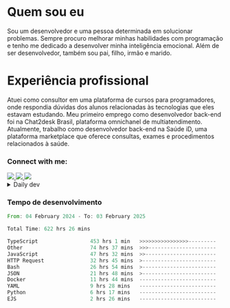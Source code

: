 # Quem sou eu
Sou um desenvolvedor e uma pessoa determinada em solucionar problemas. Sempre procuro melhorar minhas habilidades com programação e tenho me dedicado a desenvolver minha inteligência emocional. Além de ser desenvolvedor, também sou pai, filho, irmão e marido.

# Experiência profissional
Atuei como consultor em uma plataforma de cursos para programadores, onde respondia dúvidas dos alunos relacionadas às tecnologias que eles estavam estudando.
Meu primeiro emprego como desenvolvedor back-end foi na Chat2desk Brasil, plataforma omnichanel de multiatendimento.
Atualmente, trabalho como desenvolvedor back-end na Saúde iD, uma plataforma marketplace que oferece consultas, exames e procedimentos relacionados à saúde.

### Connect with me:
<a href="https://www.linkedin.com/in/theusmoreira" target="_blank" >
<img src="https://img.shields.io/badge/linkedin-%230077B5.svg?&style=for-the-badge&logo=linkedin&logoColor=white ">
</a>
<a href="https://www.instagram.com/matheus.s.moreira/" target="_blank">
<img src="https://img.shields.io/badge/instagram-%23E4405F.svg?&style=for-the-badge&logo=instagram&logoColor=white">
</a>
<a href="mailto:matheussm301@gmail.com"  target="_blank">
<img src="https://img.shields.io/badge/gmail-%23E4405F.svg?&style=for-the-badge&logo=gmail&logoColor=white">
</a>


<details>
  <summary>Daily dev </summary>
<p>
  <a href="https://app.daily.dev/matheussantos"><img src="https://github.com/matheus-santos-moreira/matheus-santos-moreira/blob/master/devcard.svg" width="200" alt="Matheus Santos's Dev Card"/></a>
 </p>
</details>

<h3>Tempo de desenvolvimento</h3>

<!--START_SECTION:waka-->

```rust
From: 04 February 2024 - To: 03 February 2025

Total Time: 622 hrs 26 mins

TypeScript                 453 hrs 1 min   >>>>>>>>>>>>>>>>---------   64.99 %
Other                      74 hrs 37 mins  >>>----------------------   10.71 %
JavaScript                 47 hrs 32 mins  >>-----------------------   06.82 %
HTTP Request               32 hrs 45 mins  >------------------------   04.70 %
Bash                       26 hrs 54 mins  >------------------------   03.86 %
JSON                       21 hrs 48 mins  >------------------------   03.13 %
Docker                     11 hrs 44 mins  -------------------------   01.69 %
YAML                       9 hrs 28 mins   -------------------------   01.36 %
Python                     6 hrs 17 mins   -------------------------   00.90 %
EJS                        2 hrs 26 mins   -------------------------   00.35 %
```

<!--END_SECTION:waka-->
